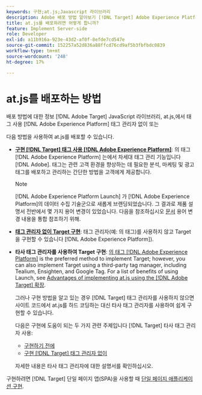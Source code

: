 ```yaml
---
keywords: 구현;at.js;Javascript 라이브러리
description: Adobe 배포 방법 알아보기 [!DNL Target] Adobe Experience Platform에서 태그를 사용하거나 태그 관리자 없이 at.js JavaScript 라이브러리입니다.
title: at.js를 배포하려면 어떻게 합니까?
feature: Implement Server-side
role: Developer
exl-id: a11b916a-923e-43d2-af0f-8efde7cd547e
source-git-commit: 152257a52d836a88ffcd76cd9af5b3fbfbdc0839
workflow-type: tm+mt
source-wordcount: '248'
ht-degree: 17%

---
```


# at.js를 배포하는 방법

배포 방법에 대한 정보 [!DNL Adobe Target] JavaScript 라이브러리, at.js,에서 태그 사용 [!DNL Adobe Experience Platform] 태그 관리자 없이 또는

다음 방법을 사용하여 at.js를 배포할 수 있습니다.

* **[구현 [!DNL Target] 태그 사용 [!DNL Adobe Experience Platform]](/help/main/c-implementing-target/c-implementing-target-for-client-side-web/how-to-deployatjs/cmp-implementing-target-using-adobe-launch.md)**: 의 태그 [!DNL Adobe Experience Platform] 는에서 차세대 태그 관리 기능입니다 [!DNL Adobe]. 태그는 관련 고객 환경을 향상하는 데 필요한 분석, 마케팅 및 광고 태그를 배포하고 관리하는 간단한 방법을 고객에게 제공합니다.

   >[!NOTE]
   >
   >[!DNL Adobe Experience Platform Launch] 가 [!DNL Adobe Experience Platform]의 데이터 수집 기술군으로 새롭게 브랜딩되었습니다. 그 결과로 제품 설명서 전반에서 몇 가지 용어 변경이 있었습니다. 다음을 참조하십시오 [문서](https://experienceleague.adobe.com/docs/experience-platform/tags/term-updates.html?lang=en) 용어 변경 내용을 통합 참조하기 위해.

* **[태그 관리자 없이 Target 구현](/help/main/c-implementing-target/c-implementing-target-for-client-side-web/how-to-deployatjs/implementing-target-without-a-tag-manager.md)**: 태그 관리자(예: 의 태그)를 사용하지 않고 Target을 구현할 수 있습니다 [!DNL Adobe Experience Platform]).
* **타사 태그 관리자를 사용하여 Target 구현**: [의 태그 [!DNL Adobe Experience Platform]](/help/main/c-implementing-target/c-implementing-target-for-client-side-web/how-to-deployatjs/cmp-implementing-target-using-adobe-launch.md) is the preferred method to implement Target; however, you can also implement Target using a third-party tag manager, including Tealium, Ensighten, and Google Tag. For a list of benefits of using Launch, see [Advantages of implementing at.js using the [!DNL Adobe Target] 확장](/help/main/c-implementing-target/c-implementing-target-for-client-side-web/how-to-deployatjs/cmp-implementing-target-using-adobe-launch.md#section_48B3F938B6F8491DAF798E0DB54EF304).

   그러나 구현 방법을 알고 있는 경우 [!DNL Target] 태그 관리자를 사용하지 않으면 사이트 코드에서 at.js를 하드 코딩하는 대신 타사 태그 관리자를 사용하여 쉽게 구현할 수 있습니다.

   다음은 구현에 도움이 되는 두 가지 관련 주제입니다 [!DNL Target] 타사 태그 관리자 사용:

   * [구현하기 전에](/help/main/c-implementing-target/c-considerations-before-you-implement-target/considerations-before-you-implement-target.md)
   * [구현 [!DNL Target] 태그 관리자 없이](/help/main/c-implementing-target/c-implementing-target-for-client-side-web/how-to-deployatjs/implementing-target-without-a-tag-manager.md)

   자세한 내용은 타사 태그 관리자에 대한 설명서를 확인하십시오.

구현하려면 [!DNL Target] 단일 페이지 앱(SPA)을 사용할 때 [단일 페이지 애플리케이션 구현](/help/main/c-implementing-target/c-implementing-target-for-client-side-web/how-to-deployatjs/target-atjs-single-page-application.md).
